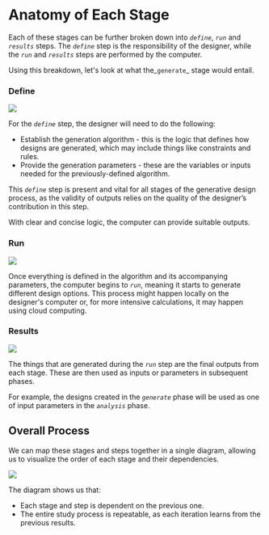 # Anatomy of Each Stage

Each of these stages can be further broken down into _`define`_, _`run`_ and _`results`_ steps. The _`define`_ step is the responsibility of the designer, while the _`run`_ and _`results`_ steps are performed by the computer.

Using this breakdown, let's look at what the_`generate`_ stage would entail.

### Define

![](../../../.gitbook/assets/anatomy1.png)

For the _`define`_ step, the designer will need to do the following:

* Establish the generation algorithm - this is the logic that defines how designs are generated, which may include things like constraints and rules.
* Provide the generation parameters - these are the variables or inputs needed for the previously-defined algorithm.

This _`define`_ step is present and vital for all stages of the generative design process, as the validity of outputs relies on the quality of the designer’s contribution in this step. 

With clear and concise logic, the computer can provide suitable outputs.

### Run

![](../../../.gitbook/assets/anatomy2.png)

Once everything is defined in the algorithm and its accompanying parameters, the computer begins to _`run`_, meaning it starts to generate different design options. This process might happen locally on the designer's computer or, for more intensive calculations, it may happen using cloud computing.

### Results

![](../../../.gitbook/assets/anatomy3.png)

The things that are generated during the _`run`_ step are the final outputs from each stage. These are then used as inputs or parameters in subsequent phases. 

For example, the designs created in the _`generate`_ phase will be used as one of input parameters in the _`analysis`_ phase.

## Overall Process

We can map these stages and steps together in a single diagram, allowing us to visualize the order of each stage and their dependencies. 

![](../../../.gitbook/assets/anatomy4.png)

The diagram shows us that:

* Each stage and step is dependent on the previous one.
* The entire study process is repeatable, as each iteration learns from the previous results.

